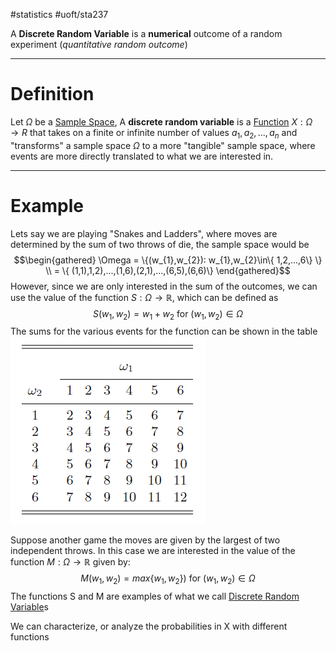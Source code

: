 #statistics #uoft/sta237 

A **Discrete Random Variable** is a **numerical** outcome of a random experiment (*quantitative random outcome*)

---

# Definition 

Let $\Omega$ be a [Sample Space](Sample%20Space.md), A **discrete random variable** is a [Function](../../Mathematics/MAT235%20Notes/Function.md) $X:\Omega \rightarrow R$ that takes on a finite or infinite number of values $a_{1},a_{2},...,a_{n}$ and "transforms" a sample space $\Omega$ to a more "tangible" sample space, where events are more directly translated to what we are interested in.

---
# Example
Lets say we are playing "Snakes and Ladders", where moves are determined by the sum of two throws of die, the sample space would be $$\begin{gathered} \Omega = \{(w_{1},w_{2}): w_{1},w_{2}\in\{ 1,2,...,6\} \} \\ = \{ (1,1),1,2),...,(1,6),(2,1),...,(6,5),(6,6)\} \end{gathered}$$ However, since we are only interested in the sum of the outcomes, we can use the value of the function $S:\Omega \rightarrow \mathbb{R}$, which can be defined as $$S(w_{1},w_{2}) = w_{1}+w_{2} \text{ for } (w_{1},w_{2})\in \Omega$$The sums for the various events for the function can be shown in the table ![Pasted image 20230927153452](Attachments/Pasted%20image%2020230927153452.png)

Suppose another game the moves are given by the largest of two independent throws. In this case we are interested in the value of the function $M:\Omega \rightarrow \mathbb{R}$ given by:$$M(w_{1},w_{2}) = max\{ w_{1},w_{2}\}) \text{ for } (w_{1}, w_{2}) \in \Omega$$ The functions S and M are examples of what we call [Discrete Random Variable](.md)s








We can characterize, or analyze the probabilities in X with different functions
